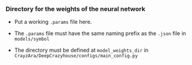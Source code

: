 ### Directory for the weights of the neural network

* Put a working `.params` file here.

* The `.params` file must have the same naming prefix as the `.json` file in `models/symbol`

* The directory must be defined at `model_weights_dir` in `CrayzAra/DeepCrazyhouse/configs/main_config.py`


